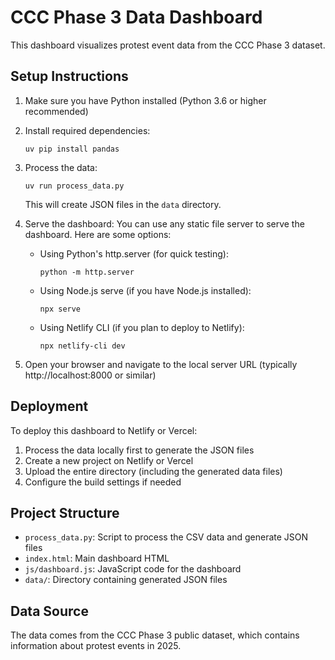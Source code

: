 # CCC Phase 3 Data Dashboard

This dashboard visualizes protest event data from the CCC Phase 3 dataset.

## Setup Instructions

1. Make sure you have Python installed (Python 3.6 or higher recommended)

2. Install required dependencies:
   ```
   uv pip install pandas
   ```

3. Process the data:
   ```
   uv run process_data.py
   ```
   This will create JSON files in the `data` directory.

4. Serve the dashboard:
   You can use any static file server to serve the dashboard. Here are some options:

   - Using Python's http.server (for quick testing):
     ```
     python -m http.server
     ```

   - Using Node.js serve (if you have Node.js installed):
     ```
     npx serve
     ```

   - Using Netlify CLI (if you plan to deploy to Netlify):
     ```
     npx netlify-cli dev
     ```

5. Open your browser and navigate to the local server URL (typically http://localhost:8000 or similar)

## Deployment

To deploy this dashboard to Netlify or Vercel:

1. Process the data locally first to generate the JSON files
2. Create a new project on Netlify or Vercel
3. Upload the entire directory (including the generated data files)
4. Configure the build settings if needed

## Project Structure

- `process_data.py`: Script to process the CSV data and generate JSON files
- `index.html`: Main dashboard HTML
- `js/dashboard.js`: JavaScript code for the dashboard
- `data/`: Directory containing generated JSON files

## Data Source

The data comes from the CCC Phase 3 public dataset, which contains information about protest events in 2025.
